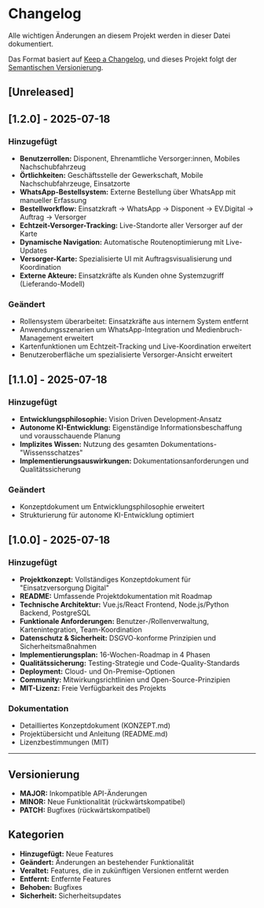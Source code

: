 # Changelog

Alle wichtigen Änderungen an diesem Projekt werden in dieser Datei dokumentiert.

Das Format basiert auf [Keep a Changelog](https://keepachangelog.com/de/1.0.0/),
und dieses Projekt folgt der [Semantischen Versionierung](https://semver.org/lang/de/).

## [Unreleased]

## [1.2.0] - 2025-07-18

### Hinzugefügt
- **Benutzerrollen:** Disponent, Ehrenamtliche Versorger:innen, Mobiles Nachschubfahrzeug
- **Örtlichkeiten:** Geschäftsstelle der Gewerkschaft, Mobile Nachschubfahrzeuge, Einsatzorte
- **WhatsApp-Bestellsystem:** Externe Bestellung über WhatsApp mit manueller Erfassung
- **Bestellworkflow:** Einsatzkraft → WhatsApp → Disponent → EV.Digital → Auftrag → Versorger
- **Echtzeit-Versorger-Tracking:** Live-Standorte aller Versorger auf der Karte
- **Dynamische Navigation:** Automatische Routenoptimierung mit Live-Updates
- **Versorger-Karte:** Spezialisierte UI mit Auftragsvisualisierung und Koordination
- **Externe Akteure:** Einsatzkräfte als Kunden ohne Systemzugriff (Lieferando-Modell)

### Geändert
- Rollensystem überarbeitet: Einsatzkräfte aus internem System entfernt
- Anwendungsszenarien um WhatsApp-Integration und Medienbruch-Management erweitert
- Kartenfunktionen um Echtzeit-Tracking und Live-Koordination erweitert
- Benutzeroberfläche um spezialisierte Versorger-Ansicht erweitert

## [1.1.0] - 2025-07-18

### Hinzugefügt
- **Entwicklungsphilosophie:** Vision Driven Development-Ansatz
- **Autonome KI-Entwicklung:** Eigenständige Informationsbeschaffung und vorausschauende Planung
- **Implizites Wissen:** Nutzung des gesamten Dokumentations-"Wissensschatzes"
- **Implementierungsauswirkungen:** Dokumentationsanforderungen und Qualitätssicherung

### Geändert
- Konzeptdokument um Entwicklungsphilosophie erweitert
- Strukturierung für autonome KI-Entwicklung optimiert

## [1.0.0] - 2025-07-18

### Hinzugefügt
- **Projektkonzept:** Vollständiges Konzeptdokument für "Einsatzversorgung Digital"
- **README:** Umfassende Projektdokumentation mit Roadmap
- **Technische Architektur:** Vue.js/React Frontend, Node.js/Python Backend, PostgreSQL
- **Funktionale Anforderungen:** Benutzer-/Rollenverwaltung, Kartenintegration, Team-Koordination
- **Datenschutz & Sicherheit:** DSGVO-konforme Prinzipien und Sicherheitsmaßnahmen
- **Implementierungsplan:** 16-Wochen-Roadmap in 4 Phasen
- **Qualitätssicherung:** Testing-Strategie und Code-Quality-Standards
- **Deployment:** Cloud- und On-Premise-Optionen
- **Community:** Mitwirkungsrichtlinien und Open-Source-Prinzipien
- **MIT-Lizenz:** Freie Verfügbarkeit des Projekts

### Dokumentation
- Detailliertes Konzeptdokument (KONZEPT.md)
- Projektübersicht und Anleitung (README.md)
- Lizenzbestimmungen (MIT)

---

## Versionierung

- **MAJOR:** Inkompatible API-Änderungen
- **MINOR:** Neue Funktionalität (rückwärtskompatibel)
- **PATCH:** Bugfixes (rückwärtskompatibel)

## Kategorien

- **Hinzugefügt:** Neue Features
- **Geändert:** Änderungen an bestehender Funktionalität
- **Veraltet:** Features, die in zukünftigen Versionen entfernt werden
- **Entfernt:** Entfernte Features
- **Behoben:** Bugfixes
- **Sicherheit:** Sicherheitsupdates